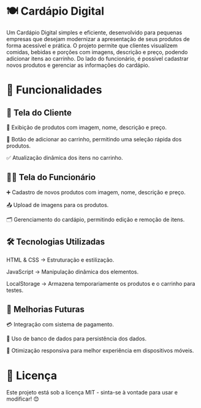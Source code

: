 # 🍽️ Cardápio Digital

Um Cardápio Digital simples e eficiente, desenvolvido para pequenas empresas que desejam modernizar a apresentação de seus produtos de forma acessível e prática.
O projeto permite que clientes visualizem comidas, bebidas e porções com imagens, descrição e preço, podendo adicionar itens ao carrinho. Do lado do funcionário, é possível cadastrar novos produtos e gerenciar as informações do cardápio.

# 🚀 Funcionalidades

## 📜 Tela do Cliente

📌 Exibição de produtos com imagem, nome, descrição e preço.

🛒 Botão de adicionar ao carrinho, permitindo uma seleção rápida dos produtos.

✅ Atualização dinâmica dos itens no carrinho.

## 👩‍🍳 Tela do Funcionário

➕ Cadastro de novos produtos com imagem, nome, descrição e preço.

📤 Upload de imagens para os produtos.

🗂️ Gerenciamento do cardápio, permitindo edição e remoção de itens.

## 🛠️ Tecnologias Utilizadas

HTML & CSS → Estruturação e estilização.

JavaScript → Manipulação dinâmica dos elementos.

LocalStorage → Armazena temporariamente os produtos e o carrinho para testes.

## 📌 Melhorias Futuras

💳 Integração com sistema de pagamento.

📡 Uso de banco de dados para persistência dos dados.

📱 Otimização responsiva para melhor experiência em dispositivos móveis.

# 📜 Licença

Este projeto está sob a licença MIT - sinta-se à vontade para usar e modificar! 😊

